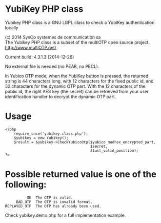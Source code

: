 YubiKey PHP class
=================

Yubikey PHP class is a GNU LGPL class to check a YubiKey authentication locally

(c) 2014 SysCo systemes de communication sa  
The Yubikey PHP class is a subset of the multiOTP open source project.  
http://www.multiOTP.net/

Current build: 4.3.1.3 (2014-12-26)

No external file is needed (no PEAR, no PECL).

In Yubico OTP mode, when the YubiKey button is pressed, the returned
string is 44 characters long, with 12 characters for the fixed public id,
and 32 characters for the dynamic OTP part. With the 12 characters of the
public id, the right AES key (the secret) can be retrieved from your user
identification handler to decrypt the dynamic OTP part.


# Usage

    <?php
        require_once('yubikey.class.php');
        $yubikey = new Yubikey();
        $result = $yubikey->CheckYubicoOtp($yubico_modhex_encrypted_part,
                                           $secret,
                                           $last_valid_position);
    ?>


# Possible returned value is one of the following:  
    
              OK  The OTP is valid.
         BAD_OTP  The OTP is invalid format.
    REPLAYED_OTP  The OTP has already been used.

  Check yubikey.demo.php for a full implementation example.
